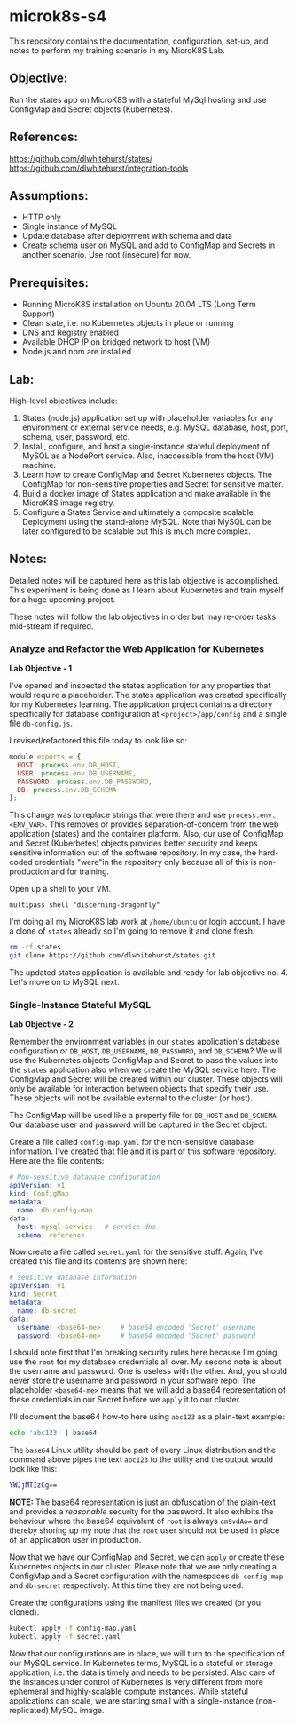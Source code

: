# microk8s-s4
This repository contains the documentation, configuration, set-up, and notes to 
perform my training scenario in my MicroK8S Lab.

## Objective:
Run the states app on MicroK8S with a stateful MySql hosting and use ConfigMap and Secret objects (Kubernetes).

## References:
https://github.com/dlwhitehurst/states/
https://github.com/dlwhitehurst/integration-tools

## Assumptions:
 - HTTP only
 - Single instance of MySQL
 - Update database after deployment with schema and data
 - Create schema user on MySQL and add to ConfigMap and Secrets in another scenario. Use root (insecure) for now.

## Prerequisites:
 - Running MicroK8S installation on Ubuntu 20.04 LTS (Long Term Support)
 - Clean slate, i.e. no Kubernetes objects in place or running
 - DNS and Registry enabled
 - Available DHCP IP on bridged network to host (VM)
 - Node.js and npm are installed

## Lab:
High-level objectives include:

1. States (node.js) application set up with placeholder variables for any environment or external service needs, e.g. MySQL database, host, port, schema, user, password, etc.
2. Install, configure, and host a single-instance stateful deployment of MySQL as a NodePort service. Also, inaccessible from the host (VM) machine.
3. Learn how to create ConfigMap and Secret Kubernetes objects. The ConfigMap for non-sensitive properties and Secret for sensitive matter.
4. Build a docker image of States application and make available in the MicroK8S image registry.
5. Configure a States Service and ultimately a composite scalable Deployment using the stand-alone MySQL. Note that MySQL can be later configured to be scalable but this is much more complex.

## Notes:
Detailed notes will be captured here as this lab objective is accomplished. This experiment is being done as I learn about Kubernetes and train myself for a huge upcoming project.

These notes will follow the lab objectives in order but may re-order tasks mid-stream if required.

### Analyze and Refactor the Web Application for Kubernetes

**Lab Objective - 1**

I've opened and inspected the states application for any properties that would require a placeholder. The states application was created specifically for my Kubernetes learning. The application project contains a directory specifically for database configuration at `<project>/app/config` and a single file `db-config.js`.

I revised/refactored this file today to look like so:

```javascript
module.exports = {
  HOST: process.env.DB_HOST,
  USER: process.env.DB_USERNAME,
  PASSWORD: process.env.DB_PASSWORD,
  DB: process.env.DB_SCHEMA 
};
```
This change was to replace strings that were there and use `process.env.<ENV_VAR>`. This removes or provides separation-of-concern from the web application (states) and the container platform. Also, our use of ConfigMap and Secret (Kuberbetes) objects provides better security and keeps sensitive information out of the software repository. In my case, the hard-coded credentials "were"in the repository only because all of this is non-production and for training.

Open up a shell to your VM.

`multipass shell "discerning-dragonfly"`

I'm doing all my MicroK8S lab work at `/home/ubuntu` or login account. I have a clone of `states` already so I'm going to remove it and clone fresh.

```bash
rm -rf states
git clone https://github.com/dlwhitehurst/states.git
```
The updated states application is available and ready for lab objective no. 4. Let's move on to MySQL next.

### Single-Instance Stateful MySQL

**Lab Objective - 2**

Remember the environment variables in our `states` application's database configuration or `DB_HOST`, `DB_USERNAME`, `DB_PASSWORD`, and `DB_SCHEMA`? We will use the Kubernetes objects ConfigMap and Secret to pass the values into the `states` application also when we create the MySQL service here. The ConfigMap and Secret will be created within our cluster. These objects will only be available for interaction between objects that specify their use. These objects will not be available external to the cluster (or host).

The ConfigMap will be used like a property file for `DB_HOST` and `DB_SCHEMA`. Our database user and password will be captured in the Secret object.

Create a file called `config-map.yaml` for the non-sensitive database information. I've created that file and it is part of this software repository. Here are the file contents:

```yaml
# Non-sensitive database configuration 
apiVersion: v1
kind: ConfigMap
metadata:
  name: db-config-map 
data:
  host: mysql-service   # service dns
  schema: reference
```

Now create a file called `secret.yaml` for the sensitive stuff. Again, I've created this file and its contents are shown here:

```yaml
# sensitive database information
apiVersion: v1
kind: Secret
metadata:
  name: db-secret 
data:
  username: <base64-me>  	# base64 encoded 'Secret' username
  password: <base64-me> 	# base64 encoded 'Secret' password
```

I should note first that I'm breaking security rules here because I'm going use the `root` for my database credentials all over. My second note is about the username and password. One is useless with the other. And, you should never store the username and password in your software repo. The placeholder `<base64-me>` means that we will add a base64 representation of these credentials in our Secret before we `apply` it to our cluster.

I'll document the base64 how-to here using `abc123` as a plain-text example:

```bash
echo 'abc123' | base64
```

The `base64` Linux utility should be part of every Linux distribution and the command above pipes the text `abc123` to the utility and the output would look like this:

```bash
YWJjMTIzCg==
```

**NOTE:** The base64 representation is just an obfuscation of the plain-text and provides a *reasonable* security for the password. It also exhibits the behaviour where the base64 equivalent of `root` is always `cm9vdAo=` and thereby shoring up my note that the `root` user should not be used in place of an application user in production.

Now that we have our ConfigMap and Secret, we can `apply` or create these Kubernetes objects in our cluster. Please note that we are only creating a ConfigMap and a Secret configuration with the namespaces `db-config-map` and `db-secret` respectively. At this time they are not being used.

Create the configurations using the manifest files we created (or you cloned).

```bash
kubectl apply -f config-map.yaml
kubectl apply -f secret.yaml
```
Now that our configurations are in place, we will turn to the specification of our MySQL service. In Kubernetes terms, MySQL is a stateful or storage application, i.e. the data is timely and needs to be persisted. Also care of the instances under control of Kubernetes is very different from more ephemeral and highly-scalable compute instances. While stateful applications can scale, we are starting small with a single-instance (non-replicated) MySQL image.

